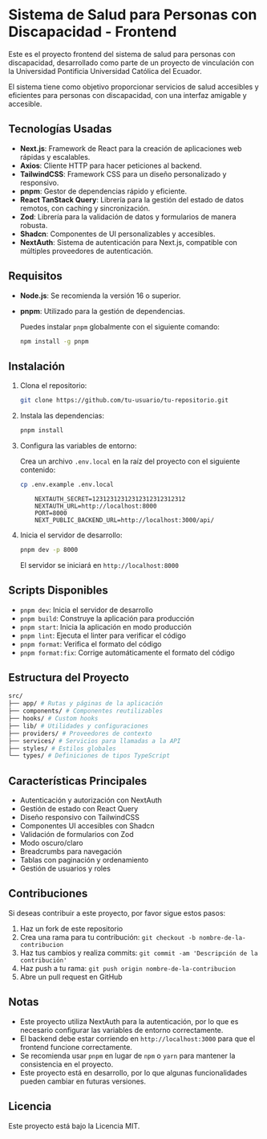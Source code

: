 # Sistema de Salud para Personas con Discapacidad - Frontend

Este es el proyecto frontend del sistema de salud para personas con discapacidad, desarrollado como parte de un proyecto de vinculación con la Universidad Pontificia Universidad Católica del Ecuador.

El sistema tiene como objetivo proporcionar servicios de salud accesibles y eficientes para personas con discapacidad, con una interfaz amigable y accesible.

## Tecnologías Usadas

- **Next.js**: Framework de React para la creación de aplicaciones web rápidas y escalables.
- **Axios**: Cliente HTTP para hacer peticiones al backend.
- **TailwindCSS**: Framework CSS para un diseño personalizado y responsivo.
- **pnpm**: Gestor de dependencias rápido y eficiente.
- **React TanStack Query**: Librería para la gestión del estado de datos remotos, con caching y sincronización.
- **Zod**: Librería para la validación de datos y formularios de manera robusta.
- **Shadcn**: Componentes de UI personalizables y accesibles.
- **NextAuth**: Sistema de autenticación para Next.js, compatible con múltiples proveedores de autenticación.

## Requisitos

- **Node.js**: Se recomienda la versión 16 o superior.
- **pnpm**: Utilizado para la gestión de dependencias.

  Puedes instalar `pnpm` globalmente con el siguiente comando:

  ```bash
  npm install -g pnpm
  ```

## Instalación

1. Clona el repositorio:

   ```bash
   git clone https://github.com/tu-usuario/tu-repositorio.git
   ```

2. Instala las dependencias:

   ```bash
   pnpm install
   ```

3. Configura las variables de entorno:

   Crea un archivo `.env.local` en la raíz del proyecto con el siguiente contenido:

   ```bash
   cp .env.example .env.local
   ```

   ```env
       NEXTAUTH_SECRET=12312312312312312312312312
       NEXTAUTH_URL=http://localhost:8000
       PORT=8000
       NEXT_PUBLIC_BACKEND_URL=http://localhost:3000/api/
   ```

4. Inicia el servidor de desarrollo:

   ```bash
   pnpm dev -p 8000
   ```

   El servidor se iniciará en `http://localhost:8000`

## Scripts Disponibles

- `pnpm dev`: Inicia el servidor de desarrollo
- `pnpm build`: Construye la aplicación para producción
- `pnpm start`: Inicia la aplicación en modo producción
- `pnpm lint`: Ejecuta el linter para verificar el código
- `pnpm format`: Verifica el formato del código
- `pnpm format:fix`: Corrige automáticamente el formato del código

## Estructura del Proyecto

```bash
src/
├── app/ # Rutas y páginas de la aplicación
├── components/ # Componentes reutilizables
├── hooks/ # Custom hooks
├── lib/ # Utilidades y configuraciones
├── providers/ # Proveedores de contexto
├── services/ # Servicios para llamadas a la API
├── styles/ # Estilos globales
└── types/ # Definiciones de tipos TypeScript
```

## Características Principales

- Autenticación y autorización con NextAuth
- Gestión de estado con React Query
- Diseño responsivo con TailwindCSS
- Componentes UI accesibles con Shadcn
- Validación de formularios con Zod
- Modo oscuro/claro
- Breadcrumbs para navegación
- Tablas con paginación y ordenamiento
- Gestión de usuarios y roles

## Contribuciones

Si deseas contribuir a este proyecto, por favor sigue estos pasos:

1. Haz un fork de este repositorio
2. Crea una rama para tu contribución: `git checkout -b nombre-de-la-contribucion`
3. Haz tus cambios y realiza commits: `git commit -am 'Descripción de la contribución'`
4. Haz push a tu rama: `git push origin nombre-de-la-contribucion`
5. Abre un pull request en GitHub

## Notas

- Este proyecto utiliza NextAuth para la autenticación, por lo que es necesario configurar las variables de entorno correctamente.
- El backend debe estar corriendo en `http://localhost:3000` para que el frontend funcione correctamente.
- Se recomienda usar `pnpm` en lugar de `npm` o `yarn` para mantener la consistencia en el proyecto.
- Este proyecto está en desarrollo, por lo que algunas funcionalidades pueden cambiar en futuras versiones.

## Licencia

Este proyecto está bajo la Licencia MIT.
